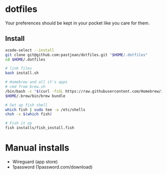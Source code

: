 # dotfiles

Your preferences should be kept in your pocket like you care for them.

## Install

```sh
xcode-select --install
git clone git@github.com:pastjean/dotfiles.git "$HOME/.dotfiles"
cd $HOME/.dotfiles

# link files
bash install.sh

# Homebrew and all it's apps
# cmd from brew.sh 
/bin/bash -c "$(curl -fsSL https://raw.githubusercontent.com/Homebrew/install/HEAD/install.sh)"
$HOME/.brew/bin/brew bundle

# Set up fish shell
which fish | sudo tee -a /etc/shells
chsh -s $(which fish)

# Fish it up
fish installs/fish_install.fish

```

# Manual installs

- Wireguard (app store)
- 1password (1password.com/download)
